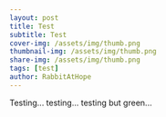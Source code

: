 ```yaml
---
layout: post
title: Test
subtitle: Test
cover-img: /assets/img/thumb.png
thumbnail-img: /assets/img/thumb.png
share-img: /assets/img/thumb.png
tags: [test]
author: RabbitAtHope
---
```


Testing... testing... <span class=".highlight-green">testing but green</span>...